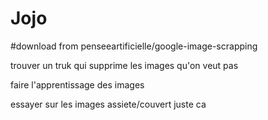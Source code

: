 # Jojo

#download from penseeartificielle/google-image-scrapping

trouver un truk qui supprime les images qu'on veut pas

faire l'apprentissage des images 

essayer sur les images assiete/couvert juste ca 
        
        
        
